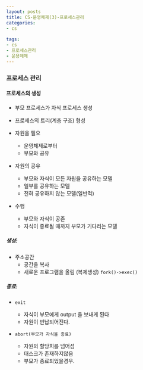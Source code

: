 ```yaml
---
layout: posts
title: CS-운영체제(3)-프로세스관리
categories:
- cs
  
tags:
- cs
- 프로세스관리
- 운용체제
---
```


### 프로세스 관리

#### 프로세스의 생성
- 부모 프로세스가 자식 프로세스 생성
- 프로세스의 트리(계층 구조) 형성
- 자원을 필요
  * 운영체제로부터
  * 부모와 공유
  
- 자원의 공유
  * 부모와 자식이 모든 자원을 공유하는 모델
  * 일부를 공유하는 모델
  * 전혀 공유하지 않는 모델(일반적)
  
- 수행
  * 부모와 자식이 공존
  * 자식이 종료될 때까지 부모가 기다리는 모델
  

##### 생성:
- 주소공간
  * 공간을 복사
  * 새로운 프로그램을 올림
    (복제생성)
```fork()->exec()```
    
##### 종료:
- ```exit```
  * 자식이 부모에게 output 을 보내게 된다
  * 자원이 반납되어진다.
  
- ```abort(부모가 자식을 종료)```
  * 자원의 할당치를 넘어섬
  * 태스크가 존재하지않음
  * 부모가 종료되었을경우.
  